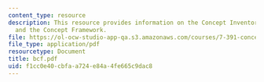 ```yaml
---
content_type: resource
description: This resource provides information on the Concept Inventory, MIT BCF
  and the Concept Framework.
file: https://ol-ocw-studio-app-qa.s3.amazonaws.com/courses/7-391-concept-centered-teaching-spring-2006/f1cc0e40cbfaa724e84a4fe665c9dac8_bcf.pdf
file_type: application/pdf
resourcetype: Document
title: bcf.pdf
uid: f1cc0e40-cbfa-a724-e84a-4fe665c9dac8
---
```

